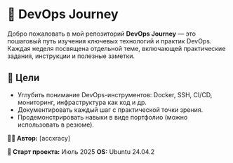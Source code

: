 # 🚀 DevOps Journey

Добро пожаловать в мой репозиторий **DevOps Journey** — это пошаговый путь изучения ключевых технологий и практик DevOps. Каждая неделя посвящена отдельной теме, включающей практические задания, инструкции и полезные заметки.


## 🎯 Цели

- Углубить понимание DevOps-инструментов: Docker, SSH, CI/CD, мониторинг, инфраструктура как код и др.
- Документировать каждый шаг с практической точки зрения.
- Продемонстрировать навыки в виде портфолио (можно использовать в резюме).


**🧑‍💻 Автор:** [accxracy]

**📅 Старт проекта:** Июль 2025
**OS:** Ubuntu 24.04.2

